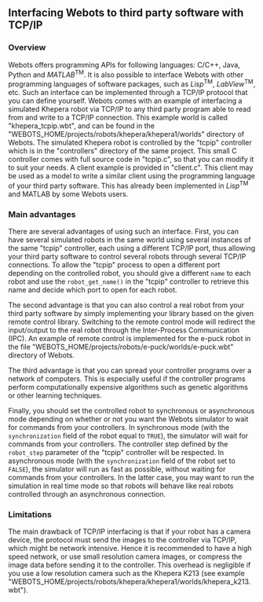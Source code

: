 ## Interfacing Webots to third party software with TCP/IP

### Overview

Webots offers programming APIs for following languages: C/C++, Java, Python and
*MATLAB*<sup>TM</sup>. It is also possible to interface Webots with other
programming languages of software packages, such as *Lisp*<sup>TM</sup>,
*LabView*<sup>TM</sup>, etc. Such an interface can be implemented through a
TCP/IP protocol that you can define yourself. Webots comes with an example of
interfacing a simulated Khepera robot via TCP/IP to any third party program able
to read from and write to a TCP/IP connection. This example world is called
"khepera\_tcpip.wbt", and can be found in the
"WEBOTS\_HOME/projects/robots/khepera/khepera1/worlds" directory of Webots. The
simulated Khepera robot is controlled by the "tcpip" controller which is in the
"controllers" directory of the same project. This small C controller comes with
full source code in "tcpip.c", so that you can modify it to suit your needs. A
client example is provided in "client.c". This client may be used as a model to
write a similar client using the programming language of your third party
software. This has already been implemented in *Lisp*<sup>TM</sup> and MATLAB by
some Webots users.

### Main advantages

There are several advantages of using such an interface. First, you can have
several simulated robots in the same world using several instances of the same
"tcpip" controller, each using a different TCP/IP port, thus allowing your third
party software to control several robots through several TCP/IP connections. To
allow the "tcpip" process to open a different port depending on the controlled
robot, you should give a different `name` to each robot and use the
`robot_get_name()` in the "tcpip" controller to retrieve this name and decide
which port to open for each robot.

The second advantage is that you can also control a real robot from your third
party software by simply implementing your library based on the given remote
control library. Switching to the remote control mode will redirect the
input/output to the real robot through the Inter-Process Communication (IPC). An
example of remote control is implemented for the e-puck robot in the file
"WEBOTS\_HOME/projects/robots/e-puck/worlds/e-puck.wbt" directory of Webots.

The third advantage is that you can spread your controller programs over a
network of computers. This is especially useful if the controller programs
perform computationally expensive algorithms such as genetic algorithms or other
learning techniques.

Finally, you should set the controlled robot to synchronous or asynchronous mode
depending on whether or not you want the Webots simulator to wait for commands
from your controllers. In synchronous mode (with the `synchronization` field of
the robot equal to `TRUE`), the simulator will wait for commands from your
controllers. The controller step defined by the `robot_step` parameter of the
"tcpip" controller will be respected. In asynchronous mode (with the
`synchronization` field of the robot set to `FALSE`), the simulator will run as
fast as possible, without waiting for commands from your controllers. In the
latter case, you may want to run the simulation in real time mode so that robots
will behave like real robots controlled through an asynchronous connection.

### Limitations

The main drawback of TCP/IP interfacing is that if your robot has a camera
device, the protocol must send the images to the controller via TCP/IP, which
might be network intensive. Hence it is recommended to have a high speed
network, or use small resolution camera images, or compress the image data
before sending it to the controller. This overhead is negligible if you use a
low resolution camera such as the Khepera K213 (see example
"WEBOTS\_HOME/projects/robots/khepera/khepera1/worlds/khepera\_k213.wbt").

